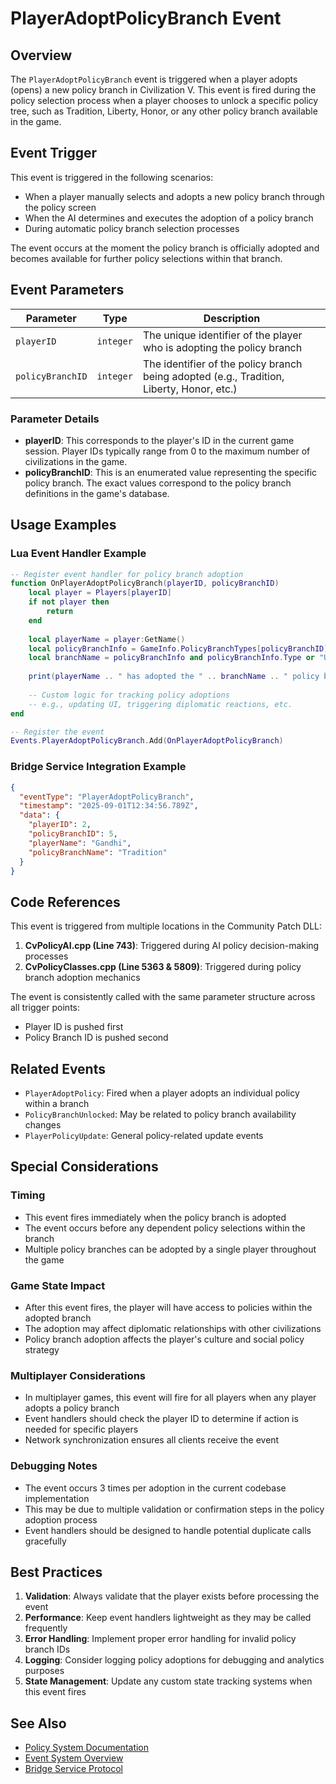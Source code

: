 # PlayerAdoptPolicyBranch Event

## Overview

The `PlayerAdoptPolicyBranch` event is triggered when a player adopts (opens) a new policy branch in Civilization V. This event is fired during the policy selection process when a player chooses to unlock a specific policy tree, such as Tradition, Liberty, Honor, or any other policy branch available in the game.

## Event Trigger

This event is triggered in the following scenarios:
- When a player manually selects and adopts a new policy branch through the policy screen
- When the AI determines and executes the adoption of a policy branch
- During automatic policy branch selection processes

The event occurs at the moment the policy branch is officially adopted and becomes available for further policy selections within that branch.

## Event Parameters

| Parameter | Type | Description |
|-----------|------|-------------|
| `playerID` | `integer` | The unique identifier of the player who is adopting the policy branch |
| `policyBranchID` | `integer` | The identifier of the policy branch being adopted (e.g., Tradition, Liberty, Honor, etc.) |

### Parameter Details

- **playerID**: This corresponds to the player's ID in the current game session. Player IDs typically range from 0 to the maximum number of civilizations in the game.
- **policyBranchID**: This is an enumerated value representing the specific policy branch. The exact values correspond to the policy branch definitions in the game's database.

## Usage Examples

### Lua Event Handler Example

```lua
-- Register event handler for policy branch adoption
function OnPlayerAdoptPolicyBranch(playerID, policyBranchID)
    local player = Players[playerID]
    if not player then
        return
    end
    
    local playerName = player:GetName()
    local policyBranchInfo = GameInfo.PolicyBranchTypes[policyBranchID]
    local branchName = policyBranchInfo and policyBranchInfo.Type or "Unknown"
    
    print(playerName .. " has adopted the " .. branchName .. " policy branch")
    
    -- Custom logic for tracking policy adoptions
    -- e.g., updating UI, triggering diplomatic reactions, etc.
end

-- Register the event
Events.PlayerAdoptPolicyBranch.Add(OnPlayerAdoptPolicyBranch)
```

### Bridge Service Integration Example

```json
{
  "eventType": "PlayerAdoptPolicyBranch",
  "timestamp": "2025-09-01T12:34:56.789Z",
  "data": {
    "playerID": 2,
    "policyBranchID": 5,
    "playerName": "Gandhi",
    "policyBranchName": "Tradition"
  }
}
```

## Code References

This event is triggered from multiple locations in the Community Patch DLL:

1. **CvPolicyAI.cpp (Line 743)**: Triggered during AI policy decision-making processes
2. **CvPolicyClasses.cpp (Line 5363 & 5809)**: Triggered during policy branch adoption mechanics

The event is consistently called with the same parameter structure across all trigger points:
- Player ID is pushed first
- Policy Branch ID is pushed second

## Related Events

- `PlayerAdoptPolicy`: Fired when a player adopts an individual policy within a branch
- `PolicyBranchUnlocked`: May be related to policy branch availability changes
- `PlayerPolicyUpdate`: General policy-related update events

## Special Considerations

### Timing
- This event fires immediately when the policy branch is adopted
- The event occurs before any dependent policy selections within the branch
- Multiple policy branches can be adopted by a single player throughout the game

### Game State Impact
- After this event fires, the player will have access to policies within the adopted branch
- The adoption may affect diplomatic relationships with other civilizations
- Policy branch adoption affects the player's culture and social policy strategy

### Multiplayer Considerations
- In multiplayer games, this event will fire for all players when any player adopts a policy branch
- Event handlers should check the player ID to determine if action is needed for specific players
- Network synchronization ensures all clients receive the event

### Debugging Notes
- The event occurs 3 times per adoption in the current codebase implementation
- This may be due to multiple validation or confirmation steps in the policy adoption process
- Event handlers should be designed to handle potential duplicate calls gracefully

## Best Practices

1. **Validation**: Always validate that the player exists before processing the event
2. **Performance**: Keep event handlers lightweight as they may be called frequently
3. **Error Handling**: Implement proper error handling for invalid policy branch IDs
4. **Logging**: Consider logging policy adoptions for debugging and analytics purposes
5. **State Management**: Update any custom state tracking systems when this event fires

## See Also

- [Policy System Documentation](../policy-system.md)
- [Event System Overview](../events.md)
- [Bridge Service Protocol](../../bridge-service/protocol.md)